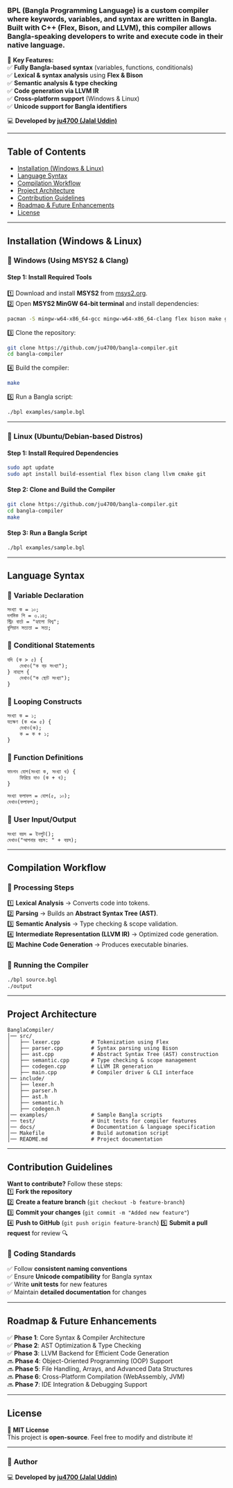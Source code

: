### **BPL** (Bangla Programming Language) is a custom compiler where **keywords, variables, and syntax** are written in **Bangla**. Built with **C++ (Flex, Bison, and LLVM)**, this compiler allows Bangla-speaking developers to write and execute code in their native language.  

🔹 **Key Features:**  
✅ **Fully Bangla-based syntax** (variables, functions, conditionals)  
✅ **Lexical & syntax analysis** using **Flex & Bison**  
✅ **Semantic analysis & type checking**  
✅ **Code generation via LLVM IR**  
✅ **Cross-platform support** (Windows & Linux)  
✅ **Unicode support for Bangla identifiers**  

💻 **Developed by [ju4700 (Jalal Uddin)](https://github.com/ju4700)**  

---

## **Table of Contents**
- [ Installation (Windows & Linux)](#-installation-windows--linux)
- [ Language Syntax](#-language-syntax)
- [ Compilation Workflow](#️-compilation-workflow)
- [ Project Architecture](#-project-architecture)
- [ Contribution Guidelines](#-contribution-guidelines)
- [ Roadmap & Future Enhancements](#-roadmap--future-enhancements)
- [ License](#-license)

---

##  **Installation (Windows & Linux)**  
### **🔹 Windows (Using MSYS2 & Clang)**  
#### **Step 1: Install Required Tools**  
1️⃣ Download and install **MSYS2** from [msys2.org](https://www.msys2.org/).  
2️⃣ Open **MSYS2 MinGW 64-bit terminal** and install dependencies:  
   ```sh
   pacman -S mingw-w64-x86_64-gcc mingw-w64-x86_64-clang flex bison make git
   ```
3️⃣ Clone the repository:  
   ```sh
   git clone https://github.com/ju4700/bangla-compiler.git
   cd bangla-compiler
   ```
4️⃣ Build the compiler:  
   ```sh
   make
   ```
5️⃣ Run a Bangla script:  
   ```sh
   ./bpl examples/sample.bgl
   ```

---

### **🔹 Linux (Ubuntu/Debian-based Distros)**
#### **Step 1: Install Required Dependencies**  
```sh
sudo apt update
sudo apt install build-essential flex bison clang llvm cmake git
```
#### **Step 2: Clone and Build the Compiler**  
```sh
git clone https://github.com/ju4700/bangla-compiler.git
cd bangla-compiler
make
```
#### **Step 3: Run a Bangla Script**  
```sh
./bpl examples/sample.bgl
```

---

##  **Language Syntax**
### 🔹 **Variable Declaration**
```plaintext
সংখ্যা ক = ১০;
দশমিক পি = ৩.১৪;
স্ট্রিং বার্তা = "হ্যালো বিশ্ব";
বুলিয়ান সত্যতা = সত্য;
```

### 🔹 **Conditional Statements**
```plaintext
যদি (ক > ৫) {
    দেখাও("ক বড় সংখ্যা");
} নাহলে {
    দেখাও("ক ছোট সংখ্যা");
}
```

### 🔹 **Looping Constructs**
```plaintext
সংখ্যা ক = ১;
যতক্ষণ (ক <= ৫) {
    দেখাও(ক);
    ক = ক + ১;
}
```

### 🔹 **Function Definitions**
```plaintext
ফাংশন যোগ(সংখ্যা ক, সংখ্যা খ) {
    ফিরিয়ে দাও (ক + খ);
}

সংখ্যা ফলাফল = যোগ(৫, ১০);
দেখাও(ফলাফল);
```

### 🔹 **User Input/Output**
```plaintext
সংখ্যা বয়স = ইনপুট();
দেখাও("আপনার বয়স: " + বয়স);
```

---

##  **Compilation Workflow**
### 🔹 **Processing Steps**
1️⃣ **Lexical Analysis** → Converts code into tokens.  
2️⃣ **Parsing** → Builds an **Abstract Syntax Tree (AST)**.  
3️⃣ **Semantic Analysis** → Type checking & scope validation.  
4️⃣ **Intermediate Representation (LLVM IR)** → Optimized code generation.  
5️⃣ **Machine Code Generation** → Produces executable binaries.  

### 🔹 **Running the Compiler**
```sh
./bpl source.bgl
./output
```

---

##  **Project Architecture**
```
BanglaCompiler/
│── src/
│   ├── lexer.cpp          # Tokenization using Flex
│   ├── parser.cpp         # Syntax parsing using Bison
│   ├── ast.cpp            # Abstract Syntax Tree (AST) construction
│   ├── semantic.cpp       # Type checking & scope management
│   ├── codegen.cpp        # LLVM IR generation
│   ├── main.cpp           # Compiler driver & CLI interface
│── include/
│   ├── lexer.h
│   ├── parser.h
│   ├── ast.h
│   ├── semantic.h
│   ├── codegen.h
│── examples/              # Sample Bangla scripts
│── test/                  # Unit tests for compiler features
│── docs/                  # Documentation & language specification
│── Makefile               # Build automation script
│── README.md              # Project documentation
```

---

##  **Contribution Guidelines**
 **Want to contribute?** Follow these steps:  
1️⃣ **Fork the repository**   
2️⃣ **Create a feature branch** (`git checkout -b feature-branch`)  
3️⃣ **Commit your changes** (`git commit -m "Added new feature"`)  
4️⃣ **Push to GitHub** (`git push origin feature-branch`) 
5️⃣ **Submit a pull request** for review 🔍  

### **🔹 Coding Standards**
✅ Follow **consistent naming conventions**  
✅ Ensure **Unicode compatibility** for Bangla syntax  
✅ Write **unit tests** for new features  
✅ Maintain **detailed documentation** for changes  

---

##  **Roadmap & Future Enhancements**
✅ **Phase 1**: Core Syntax & Compiler Architecture  
✅ **Phase 2**: AST Optimization & Type Checking  
✅ **Phase 3**: LLVM Backend for Efficient Code Generation  
🔜 **Phase 4**: Object-Oriented Programming (OOP) Support  
🔜 **Phase 5**: File Handling, Arrays, and Advanced Data Structures  
🔜 **Phase 6**: Cross-Platform Compilation (WebAssembly, JVM)  
🔜 **Phase 7**: IDE Integration & Debugging Support  

---

##  **License**
📄 **MIT License**  
This project is **open-source**. Feel free to modify and distribute it!  

---

### 👤 **Author**  
💻 **Developed by [ju4700 (Jalal Uddin)](https://github.com/ju4700)**  
